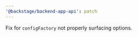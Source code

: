 ```yaml
---
'@backstage/backend-app-api': patch
---
```


Fix for `configFactory` not properly surfacing options.
